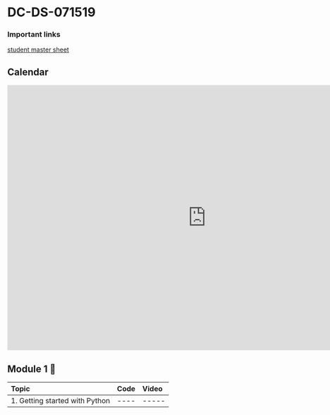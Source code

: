 # DC-DS-071519

### Important links 

 [student master sheet](https://docs.google.com/spreadsheets/d/1yqry3tqexRMp2HW2yqK3I2ES5qp7HnEEaJzFTzbUugk/edit?usp=sharing)

## Calendar

<iframe src="https://calendar.google.com/calendar/b/1/embed?height=600&amp;wkst=1&amp;bgcolor=%23ffffff&amp;ctz=America%2FNew_York&amp;src=ZmxhdGlyb25zY2hvb2wuY29tX3NtZWE2aWE4bWluN252YWRjY2o5aWwzY2hvQGdyb3VwLmNhbGVuZGFyLmdvb2dsZS5jb20&amp;color=%234285F4&amp;mode=WEEK&amp;showNav=1&amp;showPrint=0&amp;showCalendars=0&amp;showTitle=0&amp;title" style="border-width:0" width="900" height="600" frameborder="0" scrolling="no"></iframe>

## Module 1 🌱
| Topic                                  | Code                | Video                |
|:---|:---|:---|
|1. Getting started with Python          | ----                | -----                |
